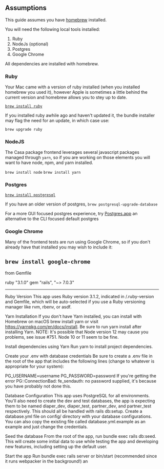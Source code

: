 ## Assumptions

This guide assumes you have [homebrew](https://brew.sh/) installed.

You will need the following local tools installed:

1. Ruby
2. NodeJs (optional)
3. Postgres
4. Google Chrome

All dependencies are installed with homebrew.

### Ruby

Your Mac came with a version of ruby installed (when you installed homebrew you used it), however Apple is sometimes a little behind the current version and homebrew allows you to stey up to date.

[`brew install ruby`](https://formulae.brew.sh/formula/ruby#default)

If you installed ruby awhile ago and haven't updated it, the bundle installer may flag the need for an update, in which case use:

`brew upgrade ruby`

### NodeJS

The Casa package frontend leverages several javascript packages managed through `yarn`, so if you are working on those elements you will want to have node, npm, and yarn installed.

`brew install node`
`brew install yarn`

### Postgres

[`brew install postgresql`](https://wiki.postgresql.org/wiki/Homebrew)

If you have an older version of postgres, `brew postgresql-upgrade-database`

For a more GUI focused postgres experience, try [Postgres.app](https://postgresapp.com/) an alternative to the CLI focused default postgres

### Google Chrome

Many of the frontend tests are run using Google Chrome, so if you don't already have that installed you may wish to include it:

`brew install google-chrome`
--------------------------
from Gemfile 

ruby "3.1.0"
gem "rails", "~> 7.0.3"

----------------------
Ruby Version
This app uses Ruby version 3.1.2, indicated in /.ruby-version and Gemfile, which will be auto-selected if you use a Ruby versioning manager like rvm, rbenv, or asdf.

Yarn Installation
If you don't have Yarn installed, you can install with Homebrew on macOS brew install yarn or visit https://yarnpkg.com/en/docs/install. Be sure to run yarn install after installing Yarn. NOTE: It's possible that Node version 12 may cause you problems, see issue #751. Node 10 or 11 seem to be fine.

Install dependencies using Yarn
Run yarn to install project dependencies.

Create your .env with database credentials
Be sure to create a .env file in the root of the app that includes the following lines (change to whatever is appropriate for your system):

PG_USERNAME=username
PG_PASSWORD=password
If you're getting the error PG::ConnectionBad: fe_sendauth: no password supplied, it's because you have probably not done this.

Database Configuration
This app uses PostgreSQL for all environments. You'll also need to create the dev and test databases, the app is expecting them to be named diaper_dev, diaper_test, partner_dev, and partner_test respectively. This should all be handled with rails db:setup. Create a database.yml file on config/ directory with your database configurations. You can also copy the existing file called database.yml.example as an example and just change the credentials.

Seed the database
From the root of the app, run bundle exec rails db:seed. This will create some initial data to use while testing the app and developing new features, including setting up the default user.

Start the app
Run bundle exec rails server or bin/start (recommended since it runs webpacker in the background!) an